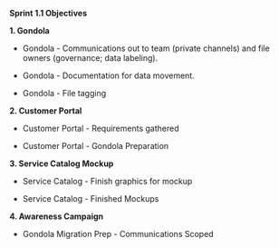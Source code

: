 **Sprint 1.1 Objectives**

**1.  Gondola**

- Gondola - Communications out to team (private channels) and file owners (governance; data labeling).

- Gondola - Documentation for data movement.

- Gondola - File tagging

**2. Customer Portal**

- Customer Portal - Requirements gathered

- Customer Portal - Gondola Preparation

**3. Service Catalog Mockup**

- Service Catalog - Finish graphics for mockup

- Service Catalog - Finished Mockups

**4. Awareness Campaign**

- Gondola Migration Prep - Communications Scoped